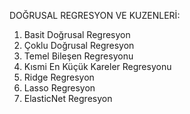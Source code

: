 DOĞRUSAL REGRESYON VE KUZENLERİ:

1) Basit Doğrusal Regresyon
2) Çoklu Doğrusal Regresyon
3) Temel Bileşen Regresyonu
4) Kısmi En Küçük Kareler Regresyonu
5) Ridge Regresyon
6) Lasso Regresyon
7) ElasticNet Regresyon

